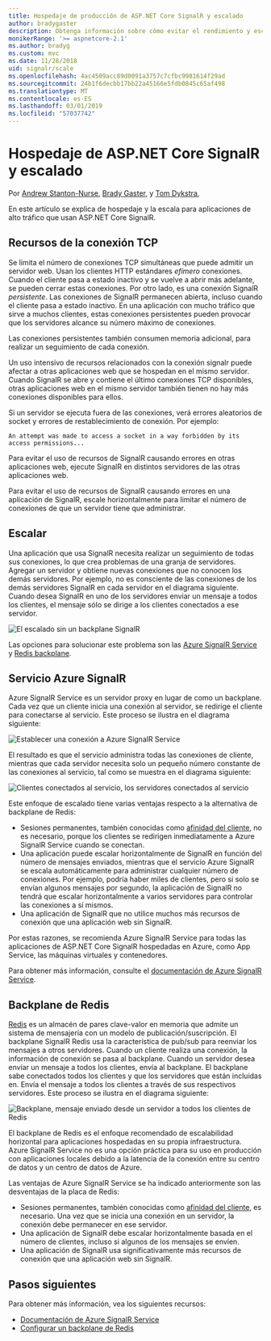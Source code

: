 ```yaml
---
title: Hospedaje de producción de ASP.NET Core SignalR y escalado
author: bradygaster
description: Obtenga información sobre cómo evitar el rendimiento y escalado de problemas en las aplicaciones que usan ASP.NET Core SignalR.
monikerRange: '>= aspnetcore-2.1'
ms.author: bradyg
ms.custom: mvc
ms.date: 11/28/2018
uid: signalr/scale
ms.openlocfilehash: 4ac4509acc89d0091a3757c7cfbc9981614f29ad
ms.sourcegitcommit: 24b1f6decbb17bb22a45166e5fdb0845c65af498
ms.translationtype: MT
ms.contentlocale: es-ES
ms.lasthandoff: 03/01/2019
ms.locfileid: "57037742"
---
```

# <a name="aspnet-core-signalr-hosting-and-scaling"></a>Hospedaje de ASP.NET Core SignalR y escalado

Por [Andrew Stanton-Nurse](https://twitter.com/anurse), [Brady Gaster](https://twitter.com/bradygaster), y [Tom Dykstra](https://github.com/tdykstra),

En este artículo se explica de hospedaje y la escala para aplicaciones de alto tráfico que usan ASP.NET Core SignalR.

## <a name="tcp-connection-resources"></a>Recursos de la conexión TCP

Se limita el número de conexiones TCP simultáneas que puede admitir un servidor web. Usan los clientes HTTP estándares *efímero* conexiones. Cuando el cliente pasa a estado inactivo y se vuelve a abrir más adelante, se pueden cerrar estas conexiones. Por otro lado, es una conexión SignalR *persistente*. Las conexiones de SignalR permanecen abierta, incluso cuando el cliente pasa a estado inactivo. En una aplicación con mucho tráfico que sirve a muchos clientes, estas conexiones persistentes pueden provocar que los servidores alcance su número máximo de conexiones.

Las conexiones persistentes también consumen memoria adicional, para realizar un seguimiento de cada conexión.

Un uso intensivo de recursos relacionados con la conexión signalr puede afectar a otras aplicaciones web que se hospedan en el mismo servidor. Cuando SignalR se abre y contiene el último conexiones TCP disponibles, otras aplicaciones web en el mismo servidor también tienen no hay más conexiones disponibles para ellos.

Si un servidor se ejecuta fuera de las conexiones, verá errores aleatorios de socket y errores de restablecimiento de conexión. Por ejemplo:

```
An attempt was made to access a socket in a way forbidden by its access permissions...
```

Para evitar el uso de recursos de SignalR causando errores en otras aplicaciones web, ejecute SignalR en distintos servidores de las otras aplicaciones web.

Para evitar el uso de recursos de SignalR causando errores en una aplicación de SignalR, escale horizontalmente para limitar el número de conexiones de que un servidor tiene que administrar.

## <a name="scale-out"></a>Escalar

Una aplicación que usa SignalR necesita realizar un seguimiento de todas sus conexiones, lo que crea problemas de una granja de servidores. Agregar un servidor y obtiene nuevas conexiones que no conocen los demás servidores. Por ejemplo, no es consciente de las conexiones de los demás servidores SignalR en cada servidor en el diagrama siguiente. Cuando desea SignalR en uno de los servidores enviar un mensaje a todos los clientes, el mensaje sólo se dirige a los clientes conectados a ese servidor.

![El escalado sin un backplane SignalR](scale/_static/scale-no-backplane.png)

Las opciones para solucionar este problema son las [Azure SignalR Service](#azure-signalr-service) y [Redis backplane](#redis-backplane).

## <a name="azure-signalr-service"></a>Servicio Azure SignalR

Azure SignalR Service es un servidor proxy en lugar de como un backplane. Cada vez que un cliente inicia una conexión al servidor, se redirige el cliente para conectarse al servicio. Este proceso se ilustra en el diagrama siguiente:

![Establecer una conexión a Azure SignalR Service](scale/_static/azure-signalr-service-one-connection.png)

El resultado es que el servicio administra todas las conexiones de cliente, mientras que cada servidor necesita solo un pequeño número constante de las conexiones al servicio, tal como se muestra en el diagrama siguiente:

![Clientes conectados al servicio, los servidores conectados al servicio](scale/_static/azure-signalr-service-multiple-connections.png)

Este enfoque de escalado tiene varias ventajas respecto a la alternativa de backplane de Redis:

* Sesiones permanentes, también conocidas como [afinidad del cliente](/iis/extensions/configuring-application-request-routing-arr/http-load-balancing-using-application-request-routing#step-3---configure-client-affinity), no es necesario, porque los clientes se redirigen inmediatamente a Azure SignalR Service cuando se conectan.
* Una aplicación puede escalar horizontalmente de SignalR en función del número de mensajes enviados, mientras que el servicio Azure SignalR se escala automáticamente para administrar cualquier número de conexiones. Por ejemplo, podría haber miles de clientes, pero si solo se envían algunos mensajes por segundo, la aplicación de SignalR no tendrá que escalar horizontalmente a varios servidores para controlar las conexiones a sí mismos.
* Una aplicación de SignalR que no utilice muchos más recursos de conexión que una aplicación web sin SignalR.

Por estas razones, se recomienda Azure SignalR Service para todas las aplicaciones de ASP.NET Core SignalR hospedadas en Azure, como App Service, las máquinas virtuales y contenedores.

Para obtener más información, consulte el [documentación de Azure SignalR Service](/azure/azure-signalr/signalr-overview).

## <a name="redis-backplane"></a>Backplane de Redis

[Redis](https://redis.io/) es un almacén de pares clave-valor en memoria que admite un sistema de mensajería con un modelo de publicación/suscripción. El backplane SignalR Redis usa la característica de pub/sub para reenviar los mensajes a otros servidores. Cuando un cliente realiza una conexión, la información de conexión se pasa al backplane. Cuando un servidor desea enviar un mensaje a todos los clientes, envía al backplane. El backplane sabe conectados todos los clientes y que los servidores que están incluidas en. Envía el mensaje a todos los clientes a través de sus respectivos servidores. Este proceso se ilustra en el diagrama siguiente:

![Backplane, mensaje enviado desde un servidor a todos los clientes de Redis](scale/_static/redis-backplane.png)

El backplane de Redis es el enfoque recomendado de escalabilidad horizontal para aplicaciones hospedadas en su propia infraestructura. Azure SignalR Service no es una opción práctica para su uso en producción con aplicaciones locales debido a la latencia de la conexión entre su centro de datos y un centro de datos de Azure.

Las ventajas de Azure SignalR Service se ha indicado anteriormente son las desventajas de la placa de Redis:

* Sesiones permanentes, también conocidas como [afinidad del cliente](/iis/extensions/configuring-application-request-routing-arr/http-load-balancing-using-application-request-routing#step-3---configure-client-affinity), es necesario. Una vez que se inicia una conexión en un servidor, la conexión debe permanecer en ese servidor.
* Una aplicación de SignalR debe escalar horizontalmente basada en el número de clientes, incluso si algunos de los mensajes se envíen.
* Una aplicación de SignalR usa significativamente más recursos de conexión que una aplicación web sin SignalR.

## <a name="next-steps"></a>Pasos siguientes

Para obtener más información, vea los siguientes recursos:

* [Documentación de Azure SignalR Service](/azure/azure-signalr/signalr-overview)
* [Configurar un backplane de Redis](xref:signalr/redis-backplane)
